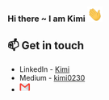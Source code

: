 ### Hi there ~ I am Kimi  <img src="https://raw.githubusercontent.com/kimi0230/kimi0230/master/gifs/Hi.gif" width="30px">

<link rel="stylesheet" href="css/public.css">

## 📫 Get in touch
- LinkedIn - [Kimi](https://www.linkedin.com/in/kimi-tsai-354952111/)
- Medium - [kimi0230](https://medium.com/@kimi0230)
- [<img src="https://raw.githubusercontent.com/kimi0230/kimi0230/master/imgs/gmail.png" width="20px">](mailto:kimi0230@gmail.com)



<!--
**kimi0230/kimi0230** is a ✨ _special_ ✨ repository because its `README.md` (this file) appears on your GitHub profile.

Here are some ideas to get you started:

- 🔭 I’m currently working on ...
- 🌱 I’m currently learning ...
- 👯 I’m looking to collaborate on ...
- 🤔 I’m looking for help with ...
- 💬 Ask me about ...
- 📫 How to reach me: ...
- 😄 Pronouns: ...
- ⚡ Fun fact: ...
-->
